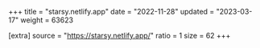 +++
title = "starsy.netlify.app"
date = "2022-11-28"
updated = "2023-03-17"
weight = 63623

[extra]
source = "https://starsy.netlify.app/"
ratio = 1
size = 62
+++
